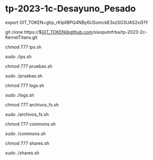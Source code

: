 # tp-2023-1c-Desayuno_Pesado

export GIT_TOKEN=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

git clone https://$GIT_TOKEN@github.com/sisoputnfrba/tp-2023-2c-KernelTitans.git

chmod 777 ips.sh

sudo ./ips.sh

chmod 777 pruebas.sh

sudo ./pruebas.sh

chmod 777 logs.sh

sudo ./logs.sh

chmod 777 archivos_fs.sh

sudo ./archivos_fs.sh

chmod 777 commons.sh

sudo ./commons.sh

chmod 777 shares.sh

sudo ./shares.sh
